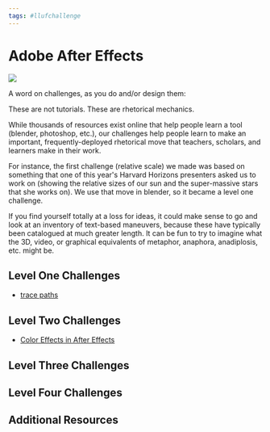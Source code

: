 ```yaml
---
tags: #llufchallenge
---
```


# Adobe After Effects

![](https://i.imgur.com/XHz3NBf.png)

A word on challenges, as you do and/or design them:

These are not tutorials. These are rhetorical mechanics. 

While thousands of resources exist online that help people learn a tool (blender, photoshop, etc.), our challenges help people learn to make an important, frequently-deployed rhetorical move that teachers, scholars, and learners make in their work.

For instance, the first challenge (relative scale) we made was based on something that one of this year's Harvard Horizons presenters asked us to work on (showing the relative sizes of our sun and the super-massive stars that she works on). We use that move in blender, so it became a level one challenge. 

If you find yourself totally at a loss for ideas, it could make sense to go and look at an inventory of text-based maneuvers, because these have typically been catalogued at much greater length. It can be fun to try to imagine what the 3D, video, or graphical equivalents of metaphor, anaphora, anadiplosis, etc. might be.



## Level One Challenges 

* [trace paths](https://hackmd.io/@ll-22-23/H1t5LV7M2/edit)

## Level Two Challenges 

*  [Color Effects in After Effects](https://hackmd.io/qpUXfytzTHyBtuttgJwG8Q)

## Level Three Challenges 

## Level Four Challenges 

## Additional Resources